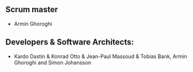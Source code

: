 ## Scrum master 
* Armin Ghoroghi

## Developers & Software Architects: 
* Kardo Dastin & Konrad Otto & Jean-Paul Massoud & Tobias Bank, Armin Ghoroghi and Simon Johansson